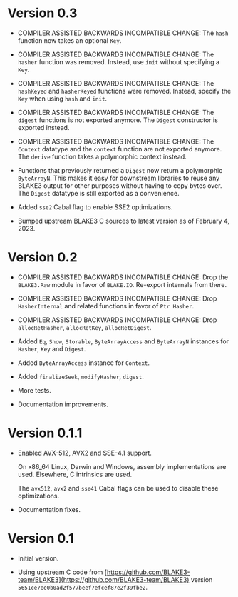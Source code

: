 # Version 0.3

* COMPILER ASSISTED BACKWARDS INCOMPATIBLE CHANGE: The `hash` function now takes
  an optional `Key`.

* COMPILER ASSISTED BACKWARDS INCOMPATIBLE CHANGE: The `hasher` function was
  removed. Instead, use `init` without specifying a `Key`.

* COMPILER ASSISTED BACKWARDS INCOMPATIBLE CHANGE: The `hashKeyed` and
  `hasherKeyed` functions were removed. Instead, specify the `Key` when using
  `hash` and `init`.

* COMPILER ASSISTED BACKWARDS INCOMPATIBLE CHANGE: The `digest` functions is not
  exported anymore. The `Digest` constructor is exported instead.

* COMPILER ASSISTED BACKWARDS INCOMPATIBLE CHANGE: The `Context` datatype and the
  `context` function are not exported anymore. The `derive` function takes a
  polymorphic context instead.

* Functions that previously returned a `Digest` now return a polymorphic
  `ByteArrayN`. This makes it easy for downstream libraries to reuse any BLAKE3
  output for other purposes without having to copy bytes over. The `Digest`
  datatype is still exported as a convenience.

* Added `sse2` Cabal flag to enable SSE2 optimizations.

* Bumped upstream BLAKE3 C sources to latest version as of February 4, 2023.


# Version 0.2

* COMPILER ASSISTED BACKWARDS INCOMPATIBLE CHANGE: Drop the `BLAKE3.Raw` module
  in favor of `BLAKE.IO`. Re-export internals from there.

* COMPILER ASSISTED BACKWARDS INCOMPATIBLE CHANGE: Drop `HasherInternal` and
  related functions in favor of `Ptr Hasher`.

* COMPILER ASSISTED BACKWARDS INCOMPATIBLE CHANGE: Drop `allocRetHasher`,
  `allocRetKey`, `allocRetDigest`.

* Added `Eq`, `Show`, `Storable`, `ByteArrayAccess` and `ByteArrayN` instances
  for `Hasher`, `Key` and `Digest`.

* Added `ByteArrayAccess` instance for `Context`.

* Added `finalizeSeek`, `modifyHasher`, `digest`.

* More tests.

* Documentation improvements.


# Version 0.1.1

* Enabled AVX-512, AVX2 and SSE-4.1 support.

  On x86_64 Linux, Darwin and Windows, assembly implementations are used.
  Elsewhere, C intrinsics are used.

  The `avx512`, `avx2` and `sse41` Cabal flags can be used to disable these
  optimizations.

* Documentation fixes.


# Version 0.1

* Initial version.

* Using upstream C code from
  [https://github.com/BLAKE3-team/BLAKE3](https://github.com/BLAKE3-team/BLAKE3)
  version `5651ce7ee0b0ad2f577beef7efcef87e2f39fbe2`.
